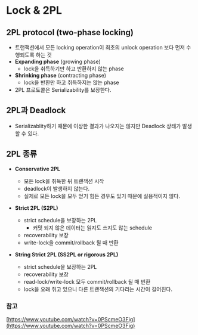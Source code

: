 # Lock & 2PL

## 2PL protocol (two-phase locking)

- 트랜잭션에서 모든 locking operation이 최초의 unlock operation 보다 먼저 수행되도록 하는 것
- **Expanding phase** (growing phase)
    - lock을 취득하기만 하고 반환하지 않는 phase
- **Shrinking phase** (contracting phase)
    - lock을 반환만 하고 취득하지는 않는 phase
- 2PL 프로토콜은 Serializability를 보장한다.

## 2PL과 Deadlock

- Serializablity하기 때문에 이상한 결과가 나오지는 않지만 Deadlock 상태가 발생할 수 있다.

## 2PL 종류

- **Conservative 2PL**
  - 모든 lock을 취득한 뒤 트랜잭션 시작
  - deadlock이 발생하지 않는다.
  - 실제로 모든 lock을 모두 얻기 힘든 경우도 있기 때문에 실용적이지 않다.
- **Strict 2PL (S2PL)**
  - strict schedule을 보장하는 2PL
    - 커밋 되지 않은 데이터는 읽지도 쓰지도 않는 schedule
  - recoverability 보장
  - write-lock을 commit/rollback 될 때 반환

- **String Strict 2PL (SS2PL or rigorous 2PL)**
  - strict schedule을 보장하는 2PL
  - recoverability 보장
  - read-lock/write-lock 모두 commit/rollback 될 때 반환
  - lock을 오래 쥐고 있으니 다른 트랜잭션의 기다리는 시간이 길어진다.


### 참고

[https://www.youtube.com/watch?v=0PScmeO3Fig](https://www.youtube.com/watch?v=0PScmeO3Fig)
